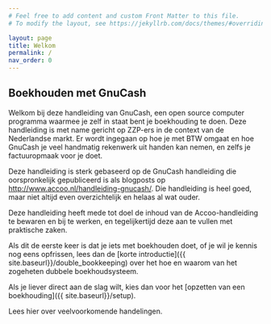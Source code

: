 ```yaml
---
# Feel free to add content and custom Front Matter to this file.
# To modify the layout, see https://jekyllrb.com/docs/themes/#overriding-theme-defaults

layout: page
title: Welkom
permalink: /
nav_order: 0
---
```


## Boekhouden met GnuCash

Welkom bij deze handleiding van GnuCash, een open source computer programma
waarmee je zelf in staat bent je boekhouding te doen.
Deze handleiding is met name gericht op ZZP-ers in de context van de Nederlandse
markt. Er wordt ingegaan op hoe je met BTW omgaat en hoe GnuCash je veel handmatig
rekenwerk uit handen kan nemen, en zelfs je factuuropmaak voor je doet.

Deze handleiding is sterk gebaseerd op de GnuCash handleiding die oorspronkelijk
gepubliceerd is als blogposts op http://www.accoo.nl/handleiding-gnucash/.
Die handleiding is heel goed, maar niet altijd even overzichtelijk en helaas al
wat ouder.

Deze handleiding heeft mede tot doel de inhoud van de Accoo-handleiding te bewaren en
bij te werken, en tegelijkertijd deze aan te vullen met praktische zaken.

Als dit de eerste keer is dat je iets met boekhouden doet, of je wil je kennis
nog eens opfrissen, lees dan de [korte introductie]({{ site.baseurl}}/double_bookkeeping) over het hoe en waarom van het
zogeheten dubbele boekhoudsysteem.

Als je liever direct aan de slag wilt, kies dan voor het [opzetten van een boekhouding]({{ site.baseurl}}/setup).

Lees hier over veelvoorkomende handelingen.
<!-- [See configuration options]({{ site.baseurl }}{% link pages/test.md %}) -->